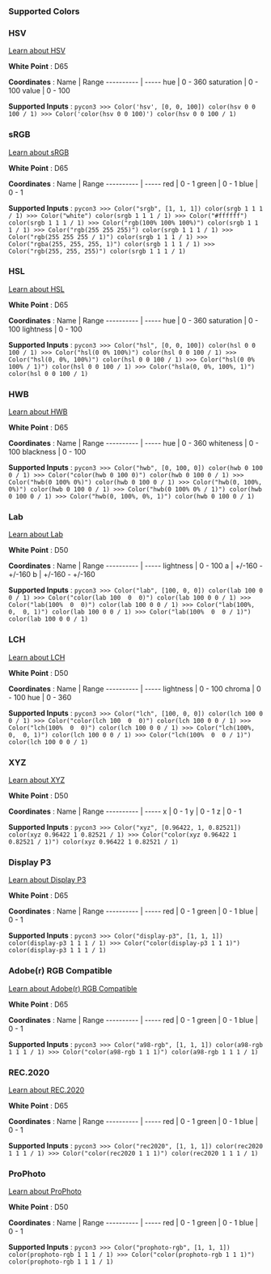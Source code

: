 ### Supported Colors

### HSV

[Learn about HSV](https://en.wikipedia.org/wiki/HSL_and_HSV)

**White Point**
:   D65

**Coordinates**
: 
    Name       | Range
    ---------- | -----
    hue        | 0 - 360
    saturation | 0 - 100
    value      | 0 - 100

**Supported Inputs**
: 
    ```pycon3
    >>> Color('hsv', [0, 0, 100])
    color(hsv 0 0 100 / 1)
    >>> Color('color(hsv 0 0 100)')
    color(hsv 0 0 100 / 1)
    ```

### sRGB

[Learn about sRGB](https://en.wikipedia.org/wiki/SRGB)

**White Point**
:   D65

**Coordinates**
: 
    Name       | Range
    ---------- | -----
    red        | 0 - 1
    green      | 0 - 1
    blue       | 0 - 1

**Supported Inputs**
: 
    ```pycon3
    >>> Color("srgb", [1, 1, 1])
    color(srgb 1 1 1 / 1)
    >>> Color("white")
    color(srgb 1 1 1 / 1)
    >>> Color("#ffffff")
    color(srgb 1 1 1 / 1)
    >>> Color("rgb(100% 100% 100%)")
    color(srgb 1 1 1 / 1)
    >>> Color("rgb(255 255 255)")
    color(srgb 1 1 1 / 1)
    >>> Color("rgb(255 255 255 / 1)")
    color(srgb 1 1 1 / 1)
    >>> Color("rgba(255, 255, 255, 1)")
    color(srgb 1 1 1 / 1)
    >>> Color("rgb(255, 255, 255)")
    color(srgb 1 1 1 / 1)
    ```

### HSL

[Learn about HSL](https://en.wikipedia.org/wiki/HSL_and_HSV)

**White Point**
:   D65

**Coordinates**
: 
    Name       | Range
    ---------- | -----
    hue        | 0 - 360
    saturation | 0 - 100
    lightness  | 0 - 100

**Supported Inputs**
: 
    ```pycon3
    >>> Color("hsl", [0, 0, 100])
    color(hsl 0 0 100 / 1)
    >>> Color("hsl(0 0% 100%)")
    color(hsl 0 0 100 / 1)
    >>> Color("hsl(0, 0%, 100%)")
    color(hsl 0 0 100 / 1)
    >>> Color("hsl(0 0% 100% / 1)")
    color(hsl 0 0 100 / 1)
    >>> Color("hsla(0, 0%, 100%, 1)")
    color(hsl 0 0 100 / 1)
    ```

### HWB

[Learn about HWB](https://en.wikipedia.org/wiki/HWB_color_model)

**White Point**
:   D65

**Coordinates**
: 
    Name       | Range
    ---------- | -----
    hue        | 0 - 360
    whiteness  | 0 - 100
    blackness  | 0 - 100

**Supported Inputs**
: 
    ```pycon3
    >>> Color("hwb", [0, 100, 0])
    color(hwb 0 100 0 / 1)
    >>> Color("color(hwb 0 100 0)")
    color(hwb 0 100 0 / 1)
    >>> Color("hwb(0 100% 0%)")
    color(hwb 0 100 0 / 1)
    >>> Color("hwb(0, 100%, 0%)")
    color(hwb 0 100 0 / 1)
    >>> Color("hwb(0 100% 0% / 1)")
    color(hwb 0 100 0 / 1)
    >>> Color("hwb(0, 100%, 0%, 1)")
    color(hwb 0 100 0 / 1)
    ```

### Lab

[Learn about Lab](https://en.wikipedia.org/wiki/CIELAB_color_space)

**White Point**
:   D50

**Coordinates**
: 
    Name       | Range
    ---------- | -----
    lightness  | 0 - 100
    a          | +/-160 - +/-160
    b          | +/-160 - +/-160

**Supported Inputs**
: 
    ```pycon3
    >>> Color("lab", [100, 0, 0])
    color(lab 100 0 0 / 1)
    >>> Color("color(lab 100  0  0)")
    color(lab 100 0 0 / 1)
    >>> Color("lab(100%  0  0)")
    color(lab 100 0 0 / 1)
    >>> Color("lab(100%,  0,  0, 1)")
    color(lab 100 0 0 / 1)
    >>> Color("lab(100%  0  0 / 1)")
    color(lab 100 0 0 / 1)
    ```

### LCH

[Learn about LCH](https://en.wikipedia.org/wiki/CIELAB_color_space#Cylindrical_representation:_CIELCh_or_CIEHLC)

**White Point**
:   D50

**Coordinates**
: 
    Name       | Range
    ---------- | -----
    lightness  | 0 - 100
    chroma     | 0 - 100
    hue        | 0 - 360

**Supported Inputs**
: 
    ```pycon3
    >>> Color("lch", [100, 0, 0])
    color(lch 100 0 0 / 1)
    >>> Color("color(lch 100  0  0)")
    color(lch 100 0 0 / 1)
    >>> Color("lch(100%  0  0)")
    color(lch 100 0 0 / 1)
    >>> Color("lch(100%,  0,  0, 1)")
    color(lch 100 0 0 / 1)
    >>> Color("lch(100%  0  0 / 1)")
    color(lch 100 0 0 / 1)
    ```

### XYZ

[Learn about XYZ](https://en.wikipedia.org/wiki/CIE_1931_color_space)

**White Point**
:   D50

**Coordinates**
: 
    Name       | Range
    ---------- | -----
    x          | 0 - 1
    y          | 0 - 1
    z          | 0 - 1

**Supported Inputs**
: 
    ```pycon3
    >>> Color("xyz", [0.96422, 1, 0.82521])
    color(xyz 0.96422 1 0.82521 / 1)
    >>> Color("color(xyz 0.96422 1 0.82521 / 1)")
    color(xyz 0.96422 1 0.82521 / 1)
    ```

### Display P3

[Learn about Display P3](https://en.wikipedia.org/wiki/DCI-P3#Display_P3)

**White Point**
:   D65

**Coordinates**
: 
    Name       | Range
    ---------- | -----
    red        | 0 - 1
    green      | 0 - 1
    blue       | 0 - 1

**Supported Inputs**
: 
    ```pycon3
    >>> Color("display-p3", [1, 1, 1])
    color(display-p3 1 1 1 / 1)
    >>> Color("color(display-p3 1 1 1)")
    color(display-p3 1 1 1 / 1)
    ```

### Adobe(r) RGB Compatible

[Learn about Adobe(r) RGB Compatible](https://en.wikipedia.org/wiki/Adobe_RGB_color_space)

**White Point**
:   D65

**Coordinates**
: 
    Name       | Range
    ---------- | -----
    red        | 0 - 1
    green      | 0 - 1
    blue       | 0 - 1

**Supported Inputs**
: 
    ```pycon3
    >>> Color("a98-rgb", [1, 1, 1])
    color(a98-rgb 1 1 1 / 1)
    >>> Color("color(a98-rgb 1 1 1)")
    color(a98-rgb 1 1 1 / 1)
    ```

### REC.2020

[Learn about REC.2020](https://en.wikipedia.org/wiki/Rec._2020)

**White Point**
:   D65

**Coordinates**
: 
    Name       | Range
    ---------- | -----
    red        | 0 - 1
    green      | 0 - 1
    blue       | 0 - 1

**Supported Inputs**
: 
    ```pycon3
    >>> Color("rec2020", [1, 1, 1])
    color(rec2020 1 1 1 / 1)
    >>> Color("color(rec2020 1 1 1)")
    color(rec2020 1 1 1 / 1)
    ```

### ProPhoto

[Learn about ProPhoto](https://en.wikipedia.org/wiki/ProPhoto_RGB_color_space)

**White Point**
:   D50

**Coordinates**
: 
    Name       | Range
    ---------- | -----
    red        | 0 - 1
    green      | 0 - 1
    blue       | 0 - 1

**Supported Inputs**
: 
    ```pycon3
    >>> Color("prophoto-rgb", [1, 1, 1])
    color(prophoto-rgb 1 1 1 / 1)
    >>> Color("color(prophoto-rgb 1 1 1)")
    color(prophoto-rgb 1 1 1 / 1)
    ```
